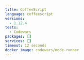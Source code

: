 ```yaml
---
title: CoffeeScript
language: coffeescript
versions:
  - 1.12.4
tests:
  - Codewars
packages: []
services: []
timeout: 12 seconds
docker_image: codewars/node-runner
---
```

